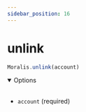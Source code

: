 ```yaml
---
sidebar_position: 16
---
```


# unlink

```js
Moralis.unlink(account)
```

<details open><summary>Options</summary><br/>

- `account` (required)
    
</details>

